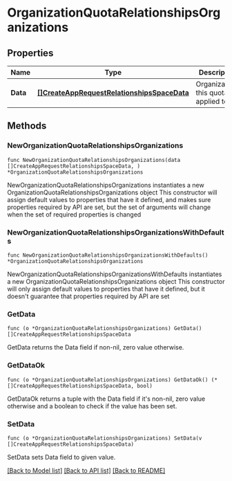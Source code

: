 # OrganizationQuotaRelationshipsOrganizations

## Properties

Name | Type | Description | Notes
------------ | ------------- | ------------- | -------------
**Data** | [**[]CreateAppRequestRelationshipsSpaceData**](CreateAppRequestRelationshipsSpaceData.md) | Organizations this quota is applied to | 

## Methods

### NewOrganizationQuotaRelationshipsOrganizations

`func NewOrganizationQuotaRelationshipsOrganizations(data []CreateAppRequestRelationshipsSpaceData, ) *OrganizationQuotaRelationshipsOrganizations`

NewOrganizationQuotaRelationshipsOrganizations instantiates a new OrganizationQuotaRelationshipsOrganizations object
This constructor will assign default values to properties that have it defined,
and makes sure properties required by API are set, but the set of arguments
will change when the set of required properties is changed

### NewOrganizationQuotaRelationshipsOrganizationsWithDefaults

`func NewOrganizationQuotaRelationshipsOrganizationsWithDefaults() *OrganizationQuotaRelationshipsOrganizations`

NewOrganizationQuotaRelationshipsOrganizationsWithDefaults instantiates a new OrganizationQuotaRelationshipsOrganizations object
This constructor will only assign default values to properties that have it defined,
but it doesn't guarantee that properties required by API are set

### GetData

`func (o *OrganizationQuotaRelationshipsOrganizations) GetData() []CreateAppRequestRelationshipsSpaceData`

GetData returns the Data field if non-nil, zero value otherwise.

### GetDataOk

`func (o *OrganizationQuotaRelationshipsOrganizations) GetDataOk() (*[]CreateAppRequestRelationshipsSpaceData, bool)`

GetDataOk returns a tuple with the Data field if it's non-nil, zero value otherwise
and a boolean to check if the value has been set.

### SetData

`func (o *OrganizationQuotaRelationshipsOrganizations) SetData(v []CreateAppRequestRelationshipsSpaceData)`

SetData sets Data field to given value.



[[Back to Model list]](../README.md#documentation-for-models) [[Back to API list]](../README.md#documentation-for-api-endpoints) [[Back to README]](../README.md)


